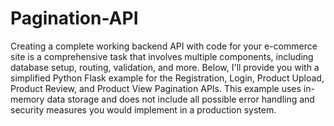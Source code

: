 # Pagination-API
Creating a complete working backend API with code for your e-commerce site is a comprehensive task that involves multiple components, including database setup, routing, validation, and more. Below, I'll provide you with a simplified Python Flask example for the Registration, Login, Product Upload, Product Review, and Product View Pagination APIs. This example uses in-memory data storage and does not include all possible error handling and security measures you would implement in a production system.
